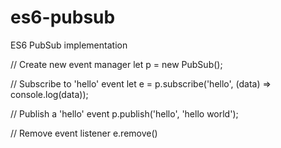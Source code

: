 # es6-pubsub
ES6 PubSub implementation

// Create new event manager
let p = new PubSub();

// Subscribe to 'hello' event
let e = p.subscribe('hello', (data) => console.log(data));

// Publish a 'hello' event
p.publish('hello', 'hello world');

// Remove event listener
e.remove()
